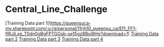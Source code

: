 # Central_Line_Challenge
[Training Data part 1[(https://queensuca-my.sharepoint.com/:u:/g/personal/11rjh10_queensu_ca/Ef1_FF1-fIRJiLxp_T0dn0gBgFPTGGsb-se15gzBBoi8Hg?download=1)
[Training Data part 2](https://queensuca-my.sharepoint.com/:u:/g/personal/11rjh10_queensu_ca/EarRRXJUozdOlaTi1DxDX8QBZnNAWEcabfT-1Yahtp7tGg?download=1)
[Training Data part 3](https://queensuca-my.sharepoint.com/:u:/g/personal/11rjh10_queensu_ca/EZ3vOWH_R39ClvJwvoLjxukBvaOBdINsedfEj7U_cD0dAw?download=1)
[Training Data part 4](https://queensuca-my.sharepoint.com/:u:/g/personal/11rjh10_queensu_ca/EUj6377OV-ZLqpxAWy7NqMABEs7xUQabbhZTXFkepaX0Aw?download=1)
